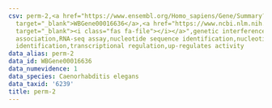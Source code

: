 ```yaml
---
csv: perm-2,<a href="https://www.ensembl.org/Homo_sapiens/Gene/Summary?db=core;g=WBGene00016636"
  target="_blank">WBGene00016636</a>,<a href="https://www.ncbi.nlm.nih.gov/pubmed/27496166"
  target="_blank"><i class="fas fa-file"></i></a>",genetic interference,functional
  association,RNA-seq assay,nucleotide sequence identification,nucleotide sequence
  identification,transcriptional regulation,up-regulates activity
data_alias: perm-2
data_id: WBGene00016636
data_numevidence: 1
data_species: Caenorhabditis elegans
data_taxid: '6239'
title: perm-2
---
```

